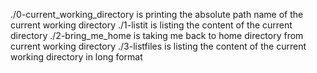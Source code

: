 ./0-current_working_directory  is printing the absolute path name of the current working directory
./1-listit  is listing the content of the current directory
./2-bring_me_home is taking me back to home directory from current working directory
./3-listfiles is listing the content of the current working directory in long format
